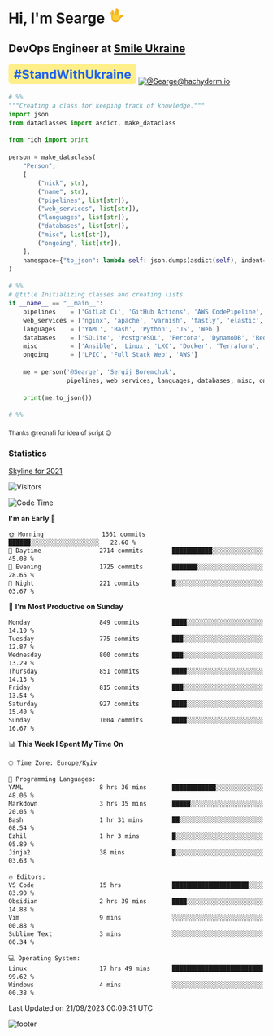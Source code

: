 # Hi, I'm Searge <img src="images/vulcan.webp" style="display: inline-block; margin: 0; height: 2rem" alt="Vulcan salute" />

## DevOps Engineer at [Smile Ukraine](https://smile-ukraine.com/en)

[![Stand With Ukraine](https://raw.githubusercontent.com/vshymanskyy/StandWithUkraine/main/badges/StandWithUkraine.svg)](https://stand-with-ukraine.pp.ua)
<a rel="me" href="https://hachyderm.io/@Searge">![@Searge@hachyderm.io](https://img.shields.io/badge/-@Searge-%232B90D9?logo=mastodon&logoColor=white)</a>

```python
# %%
"""Creating a class for keeping track of knowledge."""
import json
from dataclasses import asdict, make_dataclass

from rich import print

person = make_dataclass(
    "Person",
    [
        ("nick", str),
        ("name", str),
        ("pipelines", list[str]),
        ("web_services", list[str]),
        ("languages", list[str]),
        ("databases", list[str]),
        ("misc", list[str]),
        ("ongoing", list[str]),
    ],
    namespace={"to_json": lambda self: json.dumps(asdict(self), indent=4)},
)

# %%
# @title Initializing classes and creating lists
if __name__ == "__main__":
    pipelines    = ['GitLab Ci', 'GitHub Actions', 'AWS CodePipeline', 'Jenkins']
    web_services = ['nginx', 'apache', 'varnish', 'fastly', 'elastic', 'solr']
    languages    = ['YAML', 'Bash', 'Python', 'JS', 'Web']
    databases    = ['SQLite', 'PostgreSQL', 'Percona', 'DynamoDB', 'Redis']
    misc         = ['Ansible', 'Linux', 'LXC', 'Docker', 'Terraform', 'AWS']
    ongoing      = ['LPIC', 'Full Stack Web', 'AWS']

    me = person('@Searge', 'Sergij Boremchuk',
                pipelines, web_services, languages, databases, misc, ongoing)

    print(me.to_json())

# %%

```

<sub>Thanks @rednafi for idea of script :wink:</sub>

### Statistics

[Skyline for 2021](https://skyline.github.com/Searge/2021)

![Visitors](https://komarev.com/ghpvc/?username=searge&label=Profile%20views&color=0e75b6&style=flat) 
<!--START_SECTION:waka-->
![Code Time](http://img.shields.io/badge/Code%20Time-2%2C228%20hrs%2055%20mins-blue)

**I'm an Early 🐤** 

```text
🌞 Morning                1361 commits        ██████░░░░░░░░░░░░░░░░░░░   22.60 % 
🌆 Daytime                2714 commits        ███████████░░░░░░░░░░░░░░   45.08 % 
🌃 Evening                1725 commits        ███████░░░░░░░░░░░░░░░░░░   28.65 % 
🌙 Night                  221 commits         █░░░░░░░░░░░░░░░░░░░░░░░░   03.67 % 
```
📅 **I'm Most Productive on Sunday** 

```text
Monday                   849 commits         ████░░░░░░░░░░░░░░░░░░░░░   14.10 % 
Tuesday                  775 commits         ███░░░░░░░░░░░░░░░░░░░░░░   12.87 % 
Wednesday                800 commits         ███░░░░░░░░░░░░░░░░░░░░░░   13.29 % 
Thursday                 851 commits         ████░░░░░░░░░░░░░░░░░░░░░   14.13 % 
Friday                   815 commits         ███░░░░░░░░░░░░░░░░░░░░░░   13.54 % 
Saturday                 927 commits         ████░░░░░░░░░░░░░░░░░░░░░   15.40 % 
Sunday                   1004 commits        ████░░░░░░░░░░░░░░░░░░░░░   16.67 % 
```


📊 **This Week I Spent My Time On** 

```text
🕑︎ Time Zone: Europe/Kyiv

💬 Programming Languages: 
YAML                     8 hrs 36 mins       ████████████░░░░░░░░░░░░░   48.06 % 
Markdown                 3 hrs 35 mins       █████░░░░░░░░░░░░░░░░░░░░   20.05 % 
Bash                     1 hr 31 mins        ██░░░░░░░░░░░░░░░░░░░░░░░   08.54 % 
Ezhil                    1 hr 3 mins         █░░░░░░░░░░░░░░░░░░░░░░░░   05.89 % 
Jinja2                   38 mins             █░░░░░░░░░░░░░░░░░░░░░░░░   03.63 % 

🔥 Editors: 
VS Code                  15 hrs              █████████████████████░░░░   83.90 % 
Obsidian                 2 hrs 39 mins       ████░░░░░░░░░░░░░░░░░░░░░   14.88 % 
Vim                      9 mins              ░░░░░░░░░░░░░░░░░░░░░░░░░   00.88 % 
Sublime Text             3 mins              ░░░░░░░░░░░░░░░░░░░░░░░░░   00.34 % 

💻 Operating System: 
Linux                    17 hrs 49 mins      █████████████████████████   99.62 % 
Windows                  4 mins              ░░░░░░░░░░░░░░░░░░░░░░░░░   00.38 % 
```


 Last Updated on 21/09/2023 00:09:31 UTC
<!--END_SECTION:waka-->

![footer](https://capsule-render.vercel.app/api?type=waving&color=gradient&customColorList=14,21&height=82&section=footer)
